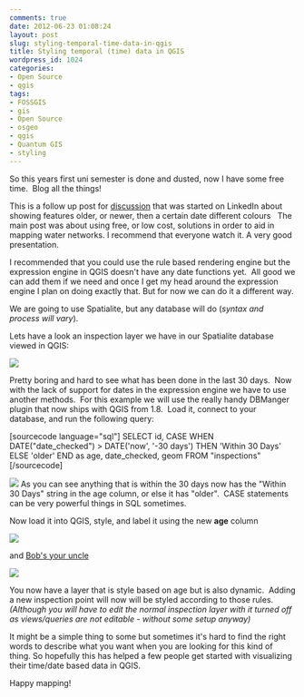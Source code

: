 ```yaml
---
comments: true
date: 2012-06-23 01:08:24
layout: post
slug: styling-temporal-time-data-in-qgis
title: Styling temporal (time) data in QGIS
wordpress_id: 1024
categories:
- Open Source
- qgis
tags:
- FOSSGIS
- gis
- Open Source
- osgeo
- qgis
- Quantum GIS
- styling
---
```


So this years first uni semester is done and dusted, now I have some free time.  Blog all the things!

This is a follow up post for [discussion](http://www.linkedin.com/groupAnswers?viewQuestionAndAnswers=&discussionID=124557348&gid=2290177&commentID=84854003&trk=view_disc&ut=0yI5KvRgSoTRg1) that was started on LinkedIn about showing features older, or newer, then a certain date different colours   The main post was about using free, or low cost, solutions in order to aid in mapping water networks. I recommend that everyone watch it. A very good presentation.

I recommended that you could use the rule based rendering engine but the expression engine in QGIS doesn't have any date functions yet.  All good we can add them if we need and once I get my head around the expression engine I plan on doing exactly that. But for now we can do it a different way.

We are going to use Spatialite, but any database will do (_syntax and process will vary_).

Lets have a look an inspection layer we have in our Spatialite database viewed in QGIS:

![](http://woostuff.files.wordpress.com/2012/06/quantum-gis-1-8.png)

Pretty boring and hard to see what has been done in the last 30 days.  Now with the lack of support for dates in the expression engine we have to use another methods.  For this example we will use the really handy DBManger plugin that now ships with QGIS from 1.8.  Load it, connect to your database, and run the following query:

[sourcecode language="sql"]
SELECT id,
              CASE WHEN DATE("date_checked") > DATE('now', '-30 days') THEN
                         'Within 30 Days'
              ELSE
                         'older'
              END as age, date_checked, geom
FROM  "inspections"
[/sourcecode]



[![](http://woostuff.files.wordpress.com/2012/06/sql-window-inspections.png)](http://woostuff.files.wordpress.com/2012/06/sql-window-inspections.png)
As you can see anything that is within the 30 days now has the "Within 30 Days" string in the age column, or else it has "older".  CASE statements can be very powerful things in SQL sometimes.

Now load it into QGIS, style, and label it using the new **age** column


[![](http://woostuff.files.wordpress.com/2012/06/styled.png)](http://woostuff.files.wordpress.com/2012/06/styled.png)


and [Bob's your uncle](http://en.wikipedia.org/wiki/Bob's_your_uncle)


[![](http://woostuff.files.wordpress.com/2012/06/inspections-by-age.png)](http://woostuff.files.wordpress.com/2012/06/inspections-by-age.png)


You now have a layer that is style based on age but is also dynamic.  Adding a new inspection point will now will be styled according to those rules. _(Although you will have to edit the normal inspection layer with it turned off as views/queries are not editable - without some setup anyway)_

It might be a simple thing to some but sometimes it's hard to find the right words to describe what you want when you are looking for this kind of thing. So hopefully this has helped a few people get started with visualizing their time/date based data in QGIS.

Happy mapping!

